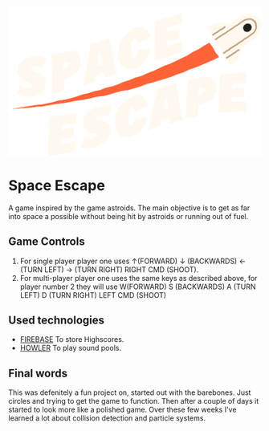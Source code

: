 ![](images/logo.svg)
# Space Escape
A game inspired by the game astroids. The main objective is to get as far into space a possible without being hit by astroids or running out of fuel.

## Game Controls
1. For single player player one uses ↑(FORWARD) ↓ (BACKWARDS) ← (TURN LEFT) → (TURN RIGHT) RIGHT CMD (SHOOT).
2. For multi-player player one uses the same keys as described above, for player number 2 they will use W(FORWARD) S (BACKWARDS) A (TURN LEFT) D (TURN RIGHT) LEFT CMD (SHOOT)

## Used technologies
- [FIREBASE](https://firebase.com) To store Highscores.
- [HOWLER](https://howlerjs.com/) To play sound pools.

## Final words
This was defenitely a fun project on, started out with the barebones. Just circles and trying to get the game to function. Then after a couple of days it started to look more like a polished game. Over these few weeks I've learned a lot about collision detection and particle systems. 